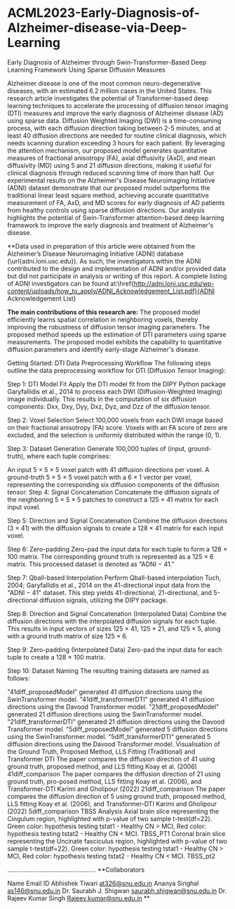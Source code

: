 # ACML2023-Early-Diagnosis-of-Alzheimer-disease-via-Deep-Learning
Early Diagnosis of Alzheimer through Swin-Transformer-Based Deep Learning Framework Using Sparse Diffusion Measures

Alzheimer disease is one of the most common neuro-degenerative diseases, with an estimated 6.2 million cases in the United States. This research article investigates the potential of Transformer-based deep learning techniques to accelerate the processing of diffusion tensor imaging (DTI) measures and improve the early diagnosis of Alzheimer disease (AD) using sparse data. Diffusion Weighted Imaging (DWI) is a time-consuming process, with each diffusion direction taking between 2-5 minutes, and at least 40 diffusion directions are needed for routine clinical diagnosis, which needs scanning duration exceeding 3 hours for each patient. By leveraging the attention mechanism, our proposed model generates quantitative measures of fractional anisotropy (FA), axial diffusivity (AxD), and mean diffusivity (MD) using 5 and 21 diffusion directions, making it useful for clinical diagnosis through reduced scanning time of more than half. Our experimental results on the Alzheimer's Disease Neuroimaging Initiative (ADNI) dataset demonstrate that our proposed model outperforms the traditional linear least square method, achieving accurate quantitative measurement of FA, AxD, and MD scores for early diagnosis of AD patients from healthy controls using sparse diffusion directions. Our analysis highlights the potential of Swin-Transformer attention-based deep learning framework to improve the early diagnosis and treatment of Alzheimer's disease.

**Data used in preparation of this article were obtained from the Alzheimer’s Disease
Neuroimaging Initiative (ADNI) database (\url{adni.loni.usc.edu}). As such, the investigators
within the ADNI contributed to the design and implementation of ADNI and/or provided data
but did not participate in analysis or writing of this report. A complete listing of ADNI
investigators can be found at:\href{http://adni.loni.usc.edu/wp-content/uploads/how_to_apply/ADNI_Acknowledgement_List.pdf}{ADNI Acknowledgement List}

**The main contributions of this research are:**
The proposed model efficiently learns spatial correlation in neighboring voxels, thereby improving the robustness of diffusion tensor imaging parameters.
The proposed method speeds up the estimation of DTI parameters using sparse measurements.
The proposed model exhibits the capability to quantitative diffusion parameters and identify early-stage Alzheimer's disease.

Getting Started: DTI Data Preprocessing Workflow
The following steps outline the data preprocessing workflow for DTI (Diffusion Tensor Imaging):

Step 1: DTI Model Fit
Apply the DTI model fit from the DIPY Python package Garyfallidis et al., 2014 to process each DWI (Diffusion-Weighted Imaging) image individually. This results in the computation of six diffusion components: Dxx, Dxy, Dyy, Dxz, Dyz, and Dzz of the diffusion tensor.

Step 2: Voxel Selection
Select 100,000 voxels from each DWI image based on their fractional anisotropy (FA) score. Voxels with an FA score of zero are excluded, and the selection is uniformly distributed within the range (0, 1).

Step 3: Dataset Generation
Generate 100,000 tuples of (input, ground-truth), where each tuple comprises:

An input 5 × 5 × 5 voxel patch with 41 diffusion directions per voxel.
A ground-truth 5 × 5 × 5 voxel patch with a 6 × 1 vector per voxel, representing the corresponding six diffusion components of the diffusion tensor.
Step 4: Signal Concatenation
Concatenate the diffusion signals of the neighboring 5 × 5 × 5 patches to construct a 125 × 41 matrix for each input voxel.

Step 5: Direction and Signal Concatenation
Combine the diffusion directions (3 × 41) with the diffusion signals to create a 128 × 41 matrix for each input voxel.

Step 6: Zero-padding
Zero-pad the input data for each tuple to form a 128 × 100 matrix. The corresponding ground truth is represented as a 125 × 6 matrix. This processed dataset is denoted as "ADNI − 41."

Step 7: Qball-based Interpolation
Perform Qball-based interpolation Tuch, 2004; Garyfallidis et al., 2014 on the 41-directional input data from the "ADNI − 41" dataset. This step yields 41-directional, 21-directional, and 5-directional diffusion signals, utilizing the DIPY package.

Step 8: Direction and Signal Concatenation (Interpolated Data)
Combine the diffusion directions with the interpolated diffusion signals for each tuple. This results in input vectors of sizes 125 × 41, 125 × 21, and 125 × 5, along with a ground truth matrix of size 125 × 6.

Step 9: Zero-padding (Interpolated Data)
Zero-pad the input data for each tuple to create a 128 × 100 matrix.

Step 10: Dataset Naming
The resulting training datasets are named as follows:

"41diff_proposedModel" generated 41 diffusion directions using the SwinTransformer model.
"41diff_transformerDTI" generated 41 diffusion directions using the Davood Transformer model.
"21diff_proposedModel" generated 21 diffusion directions using the SwinTransformer model.
"21diff_transformerDTI" generated 21 diffusion directions using the Davood Transformer model.
"5diff_proposedModel" generated 5 diffusion directions using the SwinTransformer model.
"5diff_transformerDTI" generated 5 diffusion directions using the Davood Transformer model.
Visualisation of the Ground Truth, Proposed Method, LLS Fitting (Traditional) and Transformer DTI
The paper compares the diffusion direction of 41 using ground truth, proposed method, and LLS fitting Koay et al. (2006)
41diff_comparison
The paper compares the diffusion direction of 21 using ground truth, pro-posed method, LLS fitting Koay et al. (2006), and Transformer-DTI Karimi and Gholipour (2022)
21diff_comparison
The paper compares the diffusion direction of 5 using ground truth, proposed method, LLS fitting Koay et al. (2006), and Transformer-DTI Karimi and Gholipour (2022)
5diff_comparison
TBSS Analysis
Axial brain slice representing the Cingulum region, highlighted with p-value of two sample t-test(df=22). Green color: hypothesis testing tstat1 - Healthy CN > MCI, Red color: hypothesis testing tstat2 - Healthy CN < MCI.
TBSS_PT1
Coronal brain slice representing the Uncinate fasciculus region, highlighted with p-value of two sample t-test(df=22). Green color: hypothesis testing tstat1 - Healthy CN > MCI, Red color: hypothesis testing tstat2 - Healthy CN < MCI.
TBSS_pt2

..................................................
**Collaborators

Name	                   Email ID
Abhishek Tiwari	        at326@snu.edu.in
Ananya Singhal	        as146@snu.edu.in
Dr. Saurabh J. Shigwan	saurabh.shigwan@snu.edu.in
Dr. Rajeev Kumar Singh	Rajeev.kumar@snu.edu.in
**

